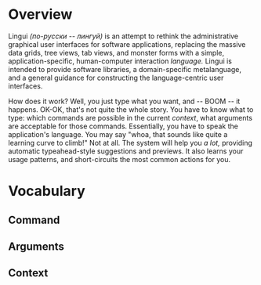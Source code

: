 # Overview

Lingui _(по-русски -- лингуй)_ is an attempt to rethink the administrative graphical user interfaces
for software applications, replacing the massive data grids, tree views, tab views, and monster
forms with a simple, application-specific, human-computer interaction _language._ Lingui is intended
to provide software libraries, a domain-specific metalanguage, and a general guidance for
constructing the language-centric user interfaces.

How does it work? Well, you just type what you want, and -- BOOM -- it happens. OK-OK, that's not
quite the whole story. You have to know what to type: which commands are possible in the current
_context_, what arguments are acceptable for those commands. Essentially, you have to speak the
application's language. You may say "whoa, that sounds like quite a learning curve to climb!" Not at
all. The system will help you _a lot,_ providing automatic typeahead-style suggestions and
previews. It also learns your usage patterns, and short-circuits the most common actions for you.

# Vocabulary

## Command

## Arguments

## Context
